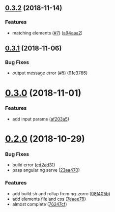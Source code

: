 ## [0.3.2](https://github.com/matai-tech/periodic-table/compare/0.3.1...0.3.2) (2018-11-14)


### Features

* matching elements ([#7](https://github.com/matai-tech/periodic-table/issues/7)) ([a94aaa2](https://github.com/matai-tech/periodic-table/commit/a94aaa2))



<a name="0.3.1"></a>
## [0.3.1](https://github.com/matai-tech/periodic-table/compare/0.3.0...0.3.1) (2018-11-06)


### Bug Fixes

* output message error ([#5](https://github.com/matai-tech/periodic-table/issues/5)) ([91c3786](https://github.com/matai-tech/periodic-table/commit/91c3786))



<a name="0.3.0"></a>
# [0.3.0](https://github.com/matai-tech/periodic-table/compare/v0.2.0...v0.3.0) (2018-11-01)

### Features

* add input params ([af203a5](https://github.com/matai-tech/periodic-table/commit/af203a5))

<a name="0.2.0"></a>
# [0.2.0](https://github.com/matai-tech/periodic-table/compare/7eaee79...v0.2.0) (2018-10-29)


### Bug Fixes

* build error ([ed2ad31](https://github.com/matai-tech/periodic-table/commit/ed2ad31))
* pass angular ng serve ([23aa470](https://github.com/matai-tech/periodic-table/commit/23aa470))


### Features

* add build.sh and rollup from ng-zorro ([08f405b](https://github.com/matai-tech/periodic-table/commit/08f405b))
* add elements file and css ([7eaee79](https://github.com/matai-tech/periodic-table/commit/7eaee79))
* almost complete ([76247cf](https://github.com/matai-tech/periodic-table/commit/76247cf))



